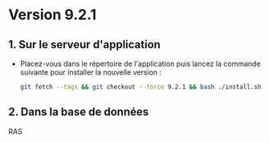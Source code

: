 # Version 9.2.1

## 1. Sur le serveur d'application

- Placez-vous dans le répertoire de l'application puis lancez la commande suivante
  pour installer la nouvelle version :

  ```bash
  git fetch --tags && git checkout --force 9.2.1 && bash ./install.sh
  ```

## 2. Dans la base de données

RAS

